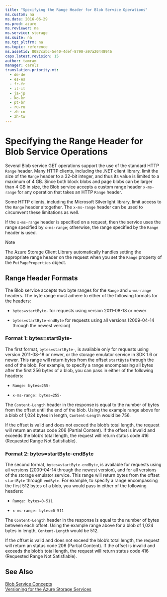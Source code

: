 ```yaml
---
title: "Specifying the Range Header for Blob Service Operations"
ms.custom: na
ms.date: 2016-06-29
ms.prod: azure
ms.reviewer: na
ms.service: storage
ms.suite: na
ms.tgt_pltfrm: na
ms.topic: reference
ms.assetid: 8087cabc-5e40-4def-8790-a97a20448946
caps.latest.revision: 15
author: tamram
manager: carolz
translation.priority.mt: 
  - de-de
  - es-es
  - fr-fr
  - it-it
  - ja-jp
  - ko-kr
  - pt-br
  - ru-ru
  - zh-cn
  - zh-tw
---
```

# Specifying the Range Header for Blob Service Operations
Several Blob service GET operations support the use of the standard HTTP `Range` header. Many HTTP clients, including the .NET client library, limit the size of the `Range` header to a 32-bit integer, and thus its value is limited to a maximum of 4 GB. Since both block blobs and page blobs can be larger than 4 GB in size, the Blob service accepts a custom range header `x-ms-range` for any operation that takes an HTTP `Range` header.  
  
 Some HTTP clients, including the Microsoft Silverlight library, limit access to the `Range` header altogether. The `x-ms-range` header can be used to circumvent these limitations as well.  
  
 If the `x-ms-range` header is specified on a request, then the service uses the range specified by `x-ms-range`; otherwise, the range specified by the `Range` header is used.  
  
> [!NOTE]
>  The Azure Storage Client Library automatically handles setting the appropriate range header on the request when you set the `Range` property of the `PutPageProperties` object.  
  
## Range Header Formats  
 The Blob service accepts two byte ranges for the `Range` and `x-ms-range` headers. The byte range must adhere to either of the following formats for the headers:  
  
-   `bytes=startByte-` for requests using version 2011-08-18 or newer  
  
-   `bytes=startByte-endByte` for requests using all versions (2009-04-14 through the newest version)  
  
### Format 1: bytes=startByte-  
 The first format, `bytes=startByte-`, is available only for requests using version 2011-08-18 or newer, or the storage emulator service in SDK 1.6 or newer. This range will return bytes from the offset `startByte` through the end of the blob. For example, to specify a range encompassing all bytes after the first 256 bytes of a blob, you can pass in either of the following headers:  
  
-   `Range: bytes=255-`  
  
-   `x-ms-range: bytes=255-`  
  
 The `Content-Length` header in the response is equal to the number of bytes from the offset until the end of the blob. Using the example range above for a blob of 1,024 bytes in length, `Content-Length` would be 756.  
  
 If the offset is valid and does not exceed the blob’s total length, the request will return an status code 206 (Partial Content). If the offset is invalid and exceeds the blob’s total length, the request will return status code 416 (Requested Range Not Satisfiable).  
  
### Format 2: bytes=startByte-endByte  
 The second format, `bytes=startByte-endByte`, is available for requests using all versions (2009-04-14 through the newest version), and for all versions of the storage emulator service. This range will return bytes from the offset `startByte` through `endByte`. For example, to specify a range encompassing the first 512 bytes of a blob, you would pass in either of the following headers:  
  
-   `Range: bytes=0-511`  
  
-   `x-ms-range: bytes=0-511`  
  
 The `Content-Length` header in the response is equal to the number of bytes between each offset. Using the example range above for a blob of 1,024 bytes in length, `Content-Length` would be 512.  
  
 If the offset is valid and does not exceed the blob’s total length, the request will return an status code 206 (Partial Content). If the offset is invalid and exceeds the blob’s total length, the request will return status code 416 (Requested Range Not Satisfiable).  
  
## See Also  
 [Blob Service Concepts](../fileservices/Blob-Service-Concepts.md)   
 [Versioning for the Azure Storage Services](../fileservices/Versioning-for-the-Azure-Storage-Services.md)